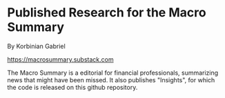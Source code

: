 # Published Research for the Macro Summary
By Korbinian Gabriel

https://macrosummary.substack.com

The Macro Summary is a editorial for financial professionals, summarizing news that might have been missed. 
It also publishes "Insights", for which the code is released on this github repository. 
